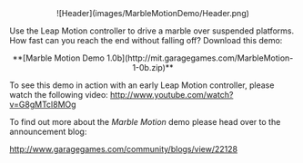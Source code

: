 <center>![Header](images/MarbleMotionDemo/Header.png)</center>

Use the Leap Motion controller to drive a marble over suspended platforms.  How fast can you reach the end without falling off?  Download this demo:

<center>**[Marble Motion Demo 1.0b](http://mit.garagegames.com/MarbleMotion-1-0b.zip)**</center>

To see this demo in action with an early Leap Motion controller, please watch the following video: <http://www.youtube.com/watch?v=G8gMTcl8MOg>

To find out more about the *Marble Motion* demo please head over to the announcement blog:

<http://www.garagegames.com/community/blogs/view/22128>
